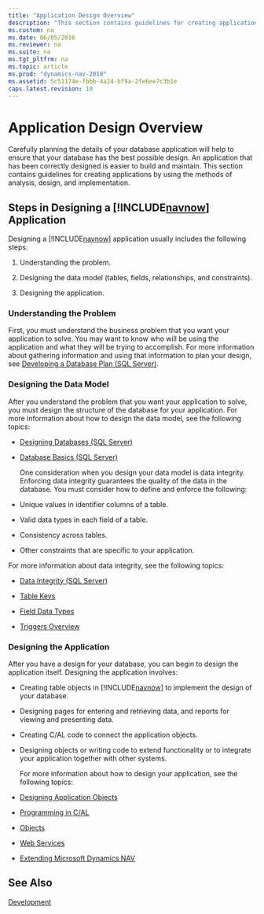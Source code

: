 ```yaml
---
title: "Application Design Overview"
description: "This section contains guidelines for creating applications by using the methods of analysis, design, and implementation."
ms.custom: na
ms.date: 06/05/2016
ms.reviewer: na
ms.suite: na
ms.tgt_pltfrm: na
ms.topic: article
ms.prod: "dynamics-nav-2018"
ms.assetid: 5c51174e-fbbb-4a24-bf9a-2fe6ee7c3b1e
caps.latest.revision: 10
---
```

# Application Design Overview
Carefully planning the details of your database application will help to ensure that your database has the best possible design. An application that has been correctly designed is easier to build and maintain. This section contains guidelines for creating applications by using the methods of analysis, design, and implementation.  

## Steps in Designing a [!INCLUDE[navnow](includes/navnow_md.md)] Application  
 Designing a [!INCLUDE[navnow](includes/navnow_md.md)] application usually includes the following steps:  

1.  Understanding the problem.  

2.  Designing the data model \(tables, fields, relationships, and constraints\).  

3.  Designing the application.  

### Understanding the Problem  
 First, you must understand the business problem that you want your application to solve. You may want to know who will be using the application and what they will be trying to accomplish. For more information about gathering information and using that information to plan your design, see [Developing a Database Plan \(SQL Server\)](https://go.microsoft.com/fwlink/?LinkId=240052).  

### Designing the Data Model  
 After you understand the problem that you want your application to solve, you must design the structure of the database for your application. For more information about how to design the data model, see the following topics:  

- [Designing Databases \(SQL Server\)](https://go.microsoft.com/fwlink/?LinkId=240055)  

- [Database Basics \(SQL Server\)](https://go.microsoft.com/fwlink/?LinkId=240053)  

  One consideration when you design your data model is data integrity. Enforcing data integrity guarantees the quality of the data in the database. You must consider how to define and enforce the following:  

- Unique values in identifier columns of a table.  

- Valid data types in each field of a table.  

- Consistency across tables.  

- Other constraints that are specific to your application.  

For more information about data integrity, see the following topics:  

-   [Data Integrity \(SQL Server\)](https://go.microsoft.com/fwlink/?LinkId=240057)  

-   [Table Keys](Table-Keys.md)  

-   [Field Data Types](Field-Data-Types.md)  

-   [Triggers Overview](Triggers-Overview.md)  

### Designing the Application  
 After you have a design for your database, you can begin to design the application itself. Designing the application involves:  

- Creating table objects in [!INCLUDE[navnow](includes/navnow_md.md)] to implement the design of your database.  

- Designing pages for entering and retrieving data, and reports for viewing and presenting data.  

- Creating C/AL code to connect the application objects.  

- Designing objects or writing code to extend functionality or to integrate your application together with other systems.  

  For more information about how to design your application, see the following topics:  

- [Designing Application Objects](Designing-Application-Objects.md)  

- [Programming in C/AL](Programming-in-C-AL.md)  

- [Objects](Objects.md)  

- [Web Services](Web-Services.md)  

- [Extending Microsoft Dynamics NAV](Extending-Microsoft-Dynamics-NAV.md)  

## See Also  
 [Development](Development.md)
